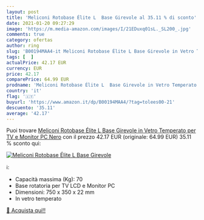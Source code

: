 ```yaml
---
layout: post
title: 'Meliconi Rotobase Élite L  Base Girevole al 35.11 % di sconto'
date: 2021-01-20 09:27:29
image: 'https://m.media-amazon.com/images/I/21EDuxq01sL._SL200_.jpg'
comments: true
category: ofertas
author: ring
slug: 'B00194MAA4-it Meliconi Rotobase Élite L Base Girevole in Vetro Temperato...'
tags: [  ]
actualPrice: 42.17 EUR
currency: EUR
price: 42.17
comparePrice: 64.99 EUR
prodname: 'Meliconi Rotobase Élite L  Base Girevole in Vetro Temperato per TV e Monitor PC  Nero'
country: 'it'
flag: '🇮🇹'
buyurl: 'https://www.amazon.it/dp/B00194MAA4/?tag=tolees00-21'
descuento: '35.11'
average: '42.17'
---
```


Puoi trovare [Meliconi Rotobase Élite L  Base Girevole in Vetro Temperato per TV e Monitor PC  Nero](https://www.amazon.it/dp/B00194MAA4/?tag=tolees00-21) con il prezzo 42.17 EUR (originale: 64.99 EUR) 35.11 % sconto qui:

[![Meliconi Rotobase Élite L  Base Girevole](https://m.media-amazon.com/images/I/21EDuxq01sL._SL200_.jpg)](https://www.amazon.it/dp/B00194MAA4/?tag=tolees00-21)

ℹ️:

- Capacità massima (Kg): 70
- Base rotatoria per TV LCD e Monitor PC
- Dimensioni: 750 x 350 x 22 mm
- In vetro temperato

[🛒 Acquista qui!!](https://www.amazon.it/dp/B00194MAA4/?tag=tolees00-21)
